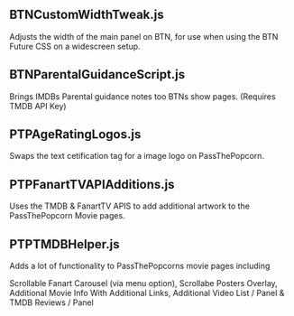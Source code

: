 BTNCustomWidthTweak.js
------------------------------
Adjusts the width of the main panel on BTN, for use when using the BTN Future CSS on a widescreen setup.


BTNParentalGuidanceScript.js
------------------------------
Brings IMDBs Parental guidance notes too BTNs show pages. (Requires TMDB API Key)

PTPAgeRatingLogos.js
------------------------------
Swaps the text cetification tag for a image logo on PassThePopcorn.

PTPFanartTVAPIAdditions.js
------------------------------
Uses the TMDB & FanartTV APIS to add additional artwork to the PassThePopcorn Movie pages.

PTPTMDBHelper.js
------------------------------
Adds a lot of functionality to PassThePopcorns movie pages including

Scrollable Fanart Carousel (via menu option), Scrollabe Posters Overlay, Additional Movie Info With Additional Links, Additional Video List / Panel & TMDB Reviews / Panel
